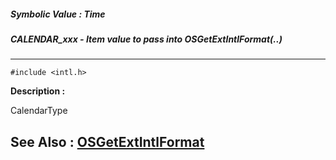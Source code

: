 ##### Symbolic Value : Time
##### CALENDAR_xxx - Item value to pass into OSGetExtIntlFormat(..)
---
```
#include <intl.h>
```
**Description :**

CalendarType

**See Also :**
[OSGetExtIntlFormat](/domino-c-api-docs/reference/Func/OSGetExtIntlFormat)
---
